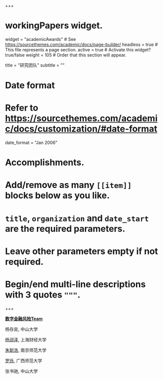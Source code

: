 +++
# workingPapers widget.
widget = "academicAwards"  # See https://sourcethemes.com/academic/docs/page-builder/
headless = true  # This file represents a page section.
active = true  # Activate this widget? true/false
weight = 105  # Order that this section will appear.

title = "研究团队"
subtitle = ""

# Date format
#   Refer to https://sourcethemes.com/academic/docs/customization/#date-format
date_format = "Jan 2006"

# Accomplishments.
#   Add/remove as many `[[item]]` blocks below as you like.
#   `title`, `organization` and `date_start` are the required parameters.
#   Leave other parameters empty if not required.
#   Begin/end multi-line descriptions with 3 quotes `"""`.

+++

**<a href="https://www.researchgate.net/lab/Digital-Financial-Risk-Lab-Cunyi-Yang" target="_blank">数字金融风险Team</a>**

杨存奕, 中山大学

<a href="https://www.researchgate.net/profile/Runze-Yang-8" target="_blank">杨润泽</a>, 上海财经大学

<a href="https://www.researchgate.net/profile/Conghao-Zhu" target="_blank">朱聪浩</a>, 南京师范大学

<a href="https://www.researchgate.net/profile/Shuo-Luo-2" target="_blank">罗烁</a>, 广西师范大学

张书驰, 中山大学


